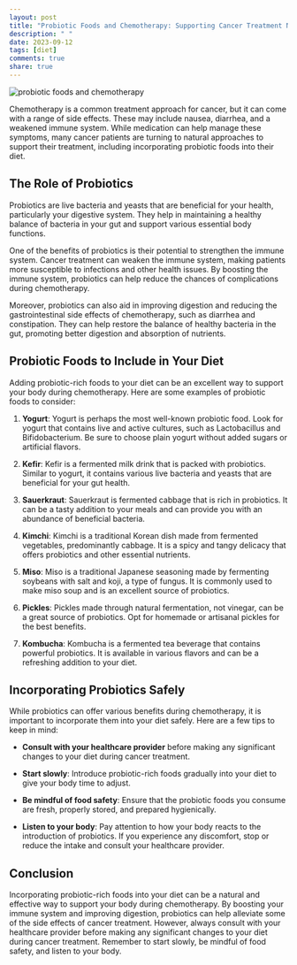 ```yaml
---
layout: post
title: "Probiotic Foods and Chemotherapy: Supporting Cancer Treatment Naturally"
description: " "
date: 2023-09-12
tags: [diet]
comments: true
share: true
---
```


![probiotic foods and chemotherapy](https://images.unsplash.com/photo-1610067013048-4b1f5eb489a3?ixlib=rb-1.2.1&auto=format&fit=crop&w=1600&q=80)

Chemotherapy is a common treatment approach for cancer, but it can come with a range of side effects. These may include nausea, diarrhea, and a weakened immune system. While medication can help manage these symptoms, many cancer patients are turning to natural approaches to support their treatment, including incorporating probiotic foods into their diet.

## The Role of Probiotics

Probiotics are live bacteria and yeasts that are beneficial for your health, particularly your digestive system. They help in maintaining a healthy balance of bacteria in your gut and support various essential body functions.

One of the benefits of probiotics is their potential to strengthen the immune system. Cancer treatment can weaken the immune system, making patients more susceptible to infections and other health issues. By boosting the immune system, probiotics can help reduce the chances of complications during chemotherapy.

Moreover, probiotics can also aid in improving digestion and reducing the gastrointestinal side effects of chemotherapy, such as diarrhea and constipation. They can help restore the balance of healthy bacteria in the gut, promoting better digestion and absorption of nutrients.

## Probiotic Foods to Include in Your Diet

Adding probiotic-rich foods to your diet can be an excellent way to support your body during chemotherapy. Here are some examples of probiotic foods to consider:

1. **Yogurt**: Yogurt is perhaps the most well-known probiotic food. Look for yogurt that contains live and active cultures, such as Lactobacillus and Bifidobacterium. Be sure to choose plain yogurt without added sugars or artificial flavors.

2. **Kefir**: Kefir is a fermented milk drink that is packed with probiotics. Similar to yogurt, it contains various live bacteria and yeasts that are beneficial for your gut health.

3. **Sauerkraut**: Sauerkraut is fermented cabbage that is rich in probiotics. It can be a tasty addition to your meals and can provide you with an abundance of beneficial bacteria.

4. **Kimchi**: Kimchi is a traditional Korean dish made from fermented vegetables, predominantly cabbage. It is a spicy and tangy delicacy that offers probiotics and other essential nutrients.

5. **Miso**: Miso is a traditional Japanese seasoning made by fermenting soybeans with salt and koji, a type of fungus. It is commonly used to make miso soup and is an excellent source of probiotics.

6. **Pickles**: Pickles made through natural fermentation, not vinegar, can be a great source of probiotics. Opt for homemade or artisanal pickles for the best benefits.

7. **Kombucha**: Kombucha is a fermented tea beverage that contains powerful probiotics. It is available in various flavors and can be a refreshing addition to your diet.

## Incorporating Probiotics Safely

While probiotics can offer various benefits during chemotherapy, it is important to incorporate them into your diet safely. Here are a few tips to keep in mind:

- **Consult with your healthcare provider** before making any significant changes to your diet during cancer treatment.

- **Start slowly**: Introduce probiotic-rich foods gradually into your diet to give your body time to adjust.

- **Be mindful of food safety**: Ensure that the probiotic foods you consume are fresh, properly stored, and prepared hygienically.

- **Listen to your body**: Pay attention to how your body reacts to the introduction of probiotics. If you experience any discomfort, stop or reduce the intake and consult your healthcare provider.

## Conclusion

Incorporating probiotic-rich foods into your diet can be a natural and effective way to support your body during chemotherapy. By boosting your immune system and improving digestion, probiotics can help alleviate some of the side effects of cancer treatment. However, always consult with your healthcare provider before making any significant changes to your diet during cancer treatment. Remember to start slowly, be mindful of food safety, and listen to your body.